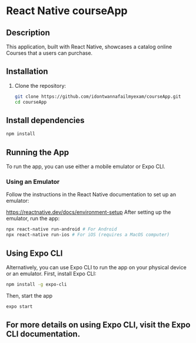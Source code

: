 # React Native courseApp

## Description
This application, built with React Native, showcases a catalog online Courses that a users can purchase.

## Installation

1. Clone the repository:
   ```bash
   git clone https://github.com/idontwannafailmyexam/courseApp.git
   cd courseApp
   ```
## Install dependencies
```bash
npm install
```
## Running the App
To run the app, you can use either a mobile emulator or Expo CLI.


### Using an Emulator
Follow the instructions in the React Native documentation to set up an emulator:

https://reactnative.dev/docs/environment-setup
After setting up the emulator, run the app:

```bash
npx react-native run-android # For Android
npx react-native run-ios # For iOS (requires a MacOS computer)
```
## Using Expo CLI
Alternatively, you can use Expo CLI to run the app on your physical device or an emulator. First, install Expo CLI:
```bash
npm install -g expo-cli
```
Then, start the app
```bash
expo start
```

## For more details on using Expo CLI, visit the Expo CLI documentation.
